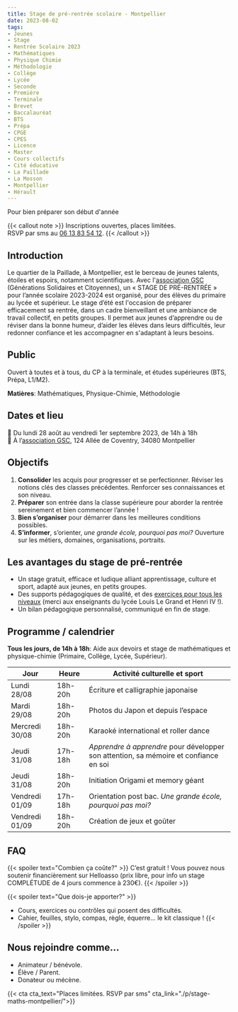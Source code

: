 ```yaml
---
title: Stage de pré-rentrée scolaire - Montpellier
date: 2023-08-02
tags:
- Jeunes
- Stage
- Rentrée Scolaire 2023
- Mathématiques
- Physique Chimie
- Méthodologie
- Collège
- Lycée
- Seconde 
- Première
- Terminale
- Brevet
- Baccalauréat
- BTS
- Prépa
- CPGE
- CPES
- Licence
- Master
- Cours collectifs
- Cité éducative
- La Paillade
- La Mosson
- Montpellier
- Hérault
---
```


Pour bien préparer son début d'année

<!--more-->

{{< callout note >}}
Inscriptions ouvertes, places limitées. <br>
RSVP par sms au <a href="tel:0613835412">06 13 83 54 12</a>.
{{< /callout >}}

## Introduction

Le quartier de la Paillade, à Montpellier, est le berceau de jeunes talents, étoiles et espoirs, notamment scientifiques. Avec l'[association GSC](https://www.jeveuxaider.gouv.fr/organisations/4859-generations-solidaires-et-citoyennes) (Générations Solidaires et Citoyennes), un « STAGE DE PRÉ-RENTRÉE » pour l’année scolaire 2023-2024 est organisé, pour des élèves du primaire au lycée et supérieur. Le stage d’été est l'occasion de préparer efficacement sa rentrée, dans un cadre bienveillant et une ambiance de travail collectif, en petits groupes. Il permet aux jeunes d’apprendre ou de réviser dans la bonne humeur, d’aider les élèves dans leurs difficultés, leur redonner confiance et les accompagner en s'adaptant à leurs besoins.

## Public

Ouvert à toutes et à tous, du CP à la terminale, et études supérieures (BTS, Prépa, L1/M2).

<b>Matières</b>: Mathématiques, Physique-Chimie, Méthodologie

## Dates et lieu

📅 Du lundi 28 août au vendredi 1er septembre 2023, de 14h à 18h <br>
 📍  À l’[association GSC](https://www.jeveuxaider.gouv.fr/organisations/4859-generations-solidaires-et-citoyennes), 124 Allée de Coventry, 34080 Montpellier

## Objectifs

1. <b>Consolider</b> les acquis pour progresser et se perfectionner. Réviser les notions clés des classes précédentes. Renforcer ses connaissances et son niveau.
2. <b>Préparer</b> son entrée dans la classe supérieure pour aborder la rentrée sereinement et bien commencer l’année !
3. <b>Bien s’organiser</b> pour démarrer dans les meilleures conditions possibles.
4. <b>S’informer</b>, s’orienter, <i>une grande école, pourquoi pas moi?</i> Ouverture sur les métiers, domaines, organisations, portraits.

## Les avantages du stage de pré-rentrée

- Un stage gratuit, efficace et ludique alliant apprentissage, culture et sport, adapté aux jeunes, en petits groupes.
- Des supports pédagogiques de qualité, et des [exercices pour tous les niveaux](https://www.mtpcours.fr/c/maths/) (merci aux enseignants du lycée Louis Le Grand et Henri IV !).
- Un bilan pédagogique personnalisé, communiqué en fin de stage.

## Programme / calendrier

<b>Tous les jours, de 14h à 18h</b>: Aide aux devoirs et stage de mathématiques et physique-chimie (Primaire, Collège, Lycée, Supérieur).

| Jour | Heure | Activité culturelle et sport|
|---|---|---|
|Lundi 28/08 | 18h-20h | Écriture et calligraphie japonaise |
|Mardi 29/08 | 18h-20h | Photos du Japon et depuis l’espace |
|Mercredi 30/08 | 18h-20h | Karaoké international et roller dance|
|Jeudi 31/08 | 17h-18h | <i>Apprendre à apprendre</i> pour développer son attention, sa mémoire et confiance en soi|
|Jeudi 31/08 | 18h-20h | Initiation Origami et memory géant|
|Vendredi 01/09 | 17h-18h | Orientation post bac. <i>Une grande école, pourquoi pas moi?</i>|
|Vendredi 01/09 | 18h-20h | Création de jeux et goûter|

## FAQ

{{< spoiler text="Combien ça coûte?" >}}
C’est gratuit ! Vous pouvez nous soutenir financièrement sur Helloasso (prix libre, pour info un stage COMPLÉTUDE de 4 jours commence à 230€).
{{< /spoiler >}}

{{< spoiler text="Que dois-je apporter?" >}}
- Cours, exercices ou contrôles qui posent des difficultés.
- Cahier, feuilles, stylo, compas, règle, équerre... le kit classique !
{{< /spoiler >}}

## Nous rejoindre comme...

- Animateur / bénévole.
- Élève / Parent.
- Donateur ou mécène.

{{< cta cta_text="Places limitées. RSVP par sms" cta_link="./p/stage-maths-montpellier/">}}